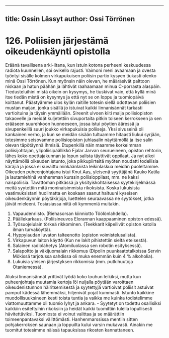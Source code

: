 
---
title: Ossin Lässyt
author: Ossi Törrönen
---

    
# 126. Poliisien järjestämä oikeudenkäynti opistolla

Eräänä tavallisena arki-iltana, kun istuin kotona perheeni keskuudessa radiota kuunnellen, soi ovikello rajusti. Vaimoni meni 
avaamaan ja ovesta työntyi sisälle kolmen virkapukuisen poliisin partio kysyen tiukasti olenko minä Ossi Törrönen. Kun 
myönsin näin olevan, he määräsivät palttoon niskaan ja hatun päähän ja lähtivät raahaamaan minua C-porrasta alaspäin. 
Tiedusteluihini mistä oikein on kysymys, he tiuskivat vain, että kyllä minä itse tiedän mistä on kysymys ja että nyt se on loppu 
ja tuomiopäivä koittanut. Päästyämme ulos kylän raitille totesin siellä odottavan poliisien mustan maijan, jonka sisällä jo 
istuivat kaikki linnanisännät tarkasti vartioituina ja täysin ymmällään. Sireenit ulvoen kiiti maija poliisiopiston takaovelle ja 
meidät kuljetettiin sivuportaita pitkin toiseen kerrokseen ja sen erääseen suurehkoon huoneeseen, jossa istui pöytien ääressä ja 
sivupenkeillä suuri joukko virkapukuisia poliiseja. Yksi sivuseinä oli kankainen verho, ja kun se meidän sisään tultuamme 
hitaasti liukui syrjään, totesimme seisovamme poliisiopiston juhlasalin näyttämöllä ja itse salin olevan täpötäynnä ihmisiä. 
Etupenkillä näin maamme korkeimman poliisijohtajan, ylipoliisipäällikkö Fjalar Jarvan seurueineen, opiston rehtorin, lähes 
koko opettajakunnan ja lopun salista täyttivät oppilaat. Ja nyt alkoi näyttämöllä oikeuden istunto, joka pikkupiirteitä myöten 
noudatti todellisia käräjiä ja jossa ei suvaittu minkäänlaista leikinlaskua meidän puoleltamme. Oikeuden puheenjohtajana istui 
Knut Aas, yleisenä syyttäjänä Kauko Katila ja lautamiehinä vanhemman kurssin poliisioppilaat, mm. ne kaksi naispoliisia. 
Tavattoman pitkässä ja yksityiskohtaisessa syytekirjelmässä meitä syytettiin mitä moninaisimmista rikoksista. Koska lukuisista 
vaatimuksistani huolimatta en koskaan saanut haltuuni kyseisen oikeudenkäynnin pöytäkirjoja, luettelen seuraavassa ne 
syytökset, jotka jäivät mieleeni. Tosiasiassa niitä oli kymmeniä muitakin.

1. Vapaudenriisto. (Riehasorsan kiinniotto Töölönlahdella).
2. Päällekarkaus. (Poliisineuvos Elorannan kaappaaminen opiston edessä).
3. Työsuojelulain törkeä rikkominen. (Teekkarit kiipeilivät opiston katolla ilman turvaköyttä).
4. Hyppylaudan luvaton talteenotto (opiston voimistelusalista).
5. Virkapuvun laiton käyttö (Kun ne lakit pihistettiin sieltä eteisestä). 
6. Salainen radiolähetys (Atomiluolassa sen robotin esityksessä).
7. Salapoltto ja väkijuomalain rikkomus (Dipolin puunkaatotalkoissa Servin Mökissä tarjotussa sahdissa oli muka enemmän 
kuin 4 % alkoholia).
8. Lukuisia yleisen järjestyksen rikkomisia (mm. putkihuutoja Otaniemessä).

Aluksi linnanisännät yrittivät lyödä koko touhun leikiksi, mutta kun puheenjohtaja muutamia kertoja löi nuijalla pöytään 
varoittaen oikeudenistunnon häiritsemisestä ja syytettyjä vartioivat poliisit astuivat pamput kädessä lähemmäksi, hiljenivät 
pojat kummasti. Istunto kaikkine muodollisuuksineen kesti toista tuntia ja vaikka me kuinka todistelimme viattomuuttamme oli 
tuomio lyhyt ja ankara. - Syytetyt on todettu osallisiksi kaikkiin esitettyihin rikoksiin ja heidät kaikki tuomittiin tulella 
lopullisesti hävitettäviksi. Tuomiosta ei voinut valittaa ja se määrättiin toimeenpantavaksi välittömästi. Hanhenmarssissa 
mentiin sitten pohjakerroksen saunaan ja loppuilta kului varsin mukavasti. Ainakin me tuomitut totesimme näissä tapauksissa 
rikosten kannattaneen.


